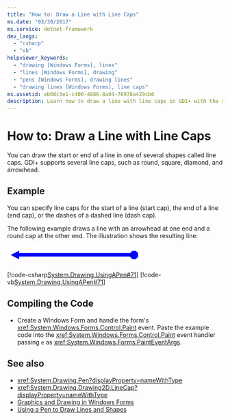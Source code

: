 ```yaml
---
title: "How to: Draw a Line with Line Caps"
ms.date: "03/30/2017"
ms.service: dotnet-framework
dev_langs: 
  - "csharp"
  - "vb"
helpviewer_keywords: 
  - "drawing [Windows Forms], lines"
  - "lines [Windows Forms], drawing"
  - "pens [Windows Forms], drawing lines"
  - "drawing lines [Windows Forms], line caps"
ms.assetid: eb68c3e1-c400-4886-8a04-76978a429cb6
description: Learn how to draw a line with line caps in GDI+ with the supporting example, descriptions and links.
---
```

# How to: Draw a Line with Line Caps

You can draw the start or end of a line in one of several shapes called line caps. GDI+ supports several line caps, such as round, square, diamond, and arrowhead.  
  
## Example  

You can specify line caps for the start of a line (start cap), the end of a line (end cap), or the dashes of a dashed line (dash cap).  
  
The following example draws a line with an arrowhead at one end and a round cap at the other end. The illustration shows the resulting line:  
  
![Illustration that shows a line with a round cap.](./media/how-to-draw-a-line-with-line-caps/line-cap-arrowhead-example.gif)  
  
[!code-csharp[System.Drawing.UsingAPen#71](~/samples/snippets/csharp/VS_Snippets_Winforms/System.Drawing.UsingAPen/CS/Class1.cs#71)]
[!code-vb[System.Drawing.UsingAPen#71](~/samples/snippets/visualbasic/VS_Snippets_Winforms/System.Drawing.UsingAPen/VB/Class1.vb#71)]  
  
## Compiling the Code  
  
- Create a Windows Form and handle the form's <xref:System.Windows.Forms.Control.Paint> event. Paste the example code into the <xref:System.Windows.Forms.Control.Paint> event handler passing `e` as <xref:System.Windows.Forms.PaintEventArgs>.  
  
## See also

- <xref:System.Drawing.Pen?displayProperty=nameWithType>
- <xref:System.Drawing.Drawing2D.LineCap?displayProperty=nameWithType>
- [Graphics and Drawing in Windows Forms](graphics-and-drawing-in-windows-forms.md)
- [Using a Pen to Draw Lines and Shapes](using-a-pen-to-draw-lines-and-shapes.md)
